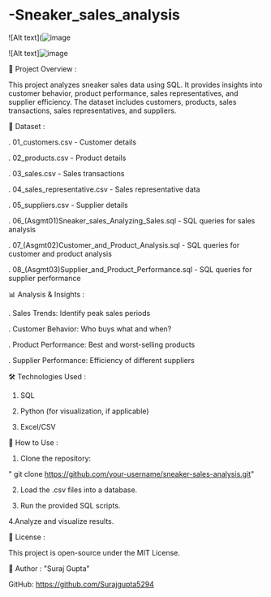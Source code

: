 # -Sneaker_sales_analysis

![Alt text](![image](https://github.com/user-attachments/assets/344593f0-90a3-48f0-8004-03ee73c419d6)

![Alt text]![image](https://github.com/user-attachments/assets/3177f9a3-adcf-4c12-828a-22b960c37d7f)


📌 Project Overview :

This project analyzes sneaker sales data using SQL. It provides insights into customer behavior, product performance, sales representatives, and supplier efficiency. The dataset includes customers, products, sales transactions, sales representatives, and suppliers.

📂 Dataset :

. 01_customers.csv - Customer details

. 02_products.csv - Product details

. 03_sales.csv - Sales transactions

. 04_sales_representative.csv - Sales representative data

. 05_suppliers.csv - Supplier details

. 06_(Asgmt01)Sneaker_sales_Analyzing_Sales.sql - SQL queries for sales analysis

. 07_(Asgmt02)Customer_and_Product_Analysis.sql - SQL queries for customer and product analysis

. 08_(Asgmt03)Supplier_and_Product_Performance.sql - SQL queries for supplier performance

📊 Analysis & Insights :

. Sales Trends: Identify peak sales periods

. Customer Behavior: Who buys what and when?

. Product Performance: Best and worst-selling products

. Supplier Performance: Efficiency of different suppliers

🛠️ Technologies Used :

1. SQL

2. Python (for visualization, if applicable)

3. Excel/CSV


🚀 How to Use :

1. Clone the repository:

" git clone https://github.com/your-username/sneaker-sales-analysis.git"

2. Load the .csv files into a database.

3. Run the provided SQL scripts.

4.Analyze and visualize results.

📜 License :

  This project is open-source under the MIT License.

👤 Author :
"Suraj Gupta"

GitHub: https://github.com/Surajgupta5294




